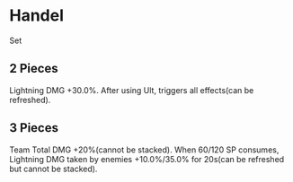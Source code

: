 # Handel

Set

## 2 Pieces

Lightning DMG +30.0%. After using Ult, triggers all effects(can be refreshed).

## 3 Pieces

Team Total DMG +20%(cannot be stacked). When 60/120 SP consumes, Lightning DMG taken by enemies +10.0%/35.0% for 20s(can be refreshed but cannot be stacked).